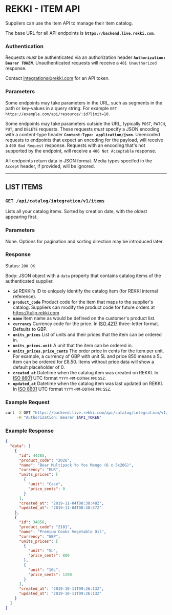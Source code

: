 # REKKI - ITEM API

Suppliers can use the Item API to manage their item catalog.

The base URL for all API endpoints is **`https://backend.live.rekki.com`**.

### Authentication

Requests _must_ be authenticated via an authorization header <strong><code>Authorization: Bearer <em>TOKEN</em></code></strong>.
Unauthenticated requests will receive a `401 Unauthorized` response.

Contact integrations@rekki.com for an API token.

### Parameters

Some endpoints may take parameters in the URL, such as segments in the path or key-values in a query string.
For example `GET https://example.com/api/resource/:id?limit=10`.

Some endpoints may take parameters outside the URL, typically `POST`, `PATCH`, `PUT`, and `DELETE` requests.
These requests _must_ specify a JSON encoding with a content-type header <strong>`Content-Type: application/json`</strong>.
Unencoded requests to endpoints that expect an encoding for the payload, will receive a `400 Bad Request` response.
Requests with an encoding that's not supported by the endpoint, will receive a `406 Not Acceptable` response.

All endpoints return data in JSON format. Media types specifed in the `Accept` header, if provided, will be ignored.

---

## LIST ITEMS
### `GET /api/catalog/integration/v1/items`
<!-- <details><summary>Show details</summary> -->

Lists all your catalog items. Sorted by creation date, with the oldest appearing first.

### Parameters

None. Options for pagination and sorting direction may be introduced later.

### Response

Status: `200 OK`

Body: JSON object with a `data` property that contains catalog items of the authenticated supplier.

- **`id`**
  REKKI's ID to uniquely identify the catalog item (for REKKI internal reference).
- **`product_code`**
  Product code for the item that maps to the supplier's catalog.
  Suppliers can modify the product code for future orders at https://tulip.rekki.com
- **`name`**
  Item name as would be defined on the customer's product list.
- **`currency`**
  Currency code for the price. In [ISO 4217][] three-letter format. Defaults to GBP.
- **`units_prices`**
  List of units and their prices that the item can be ordered in.
- **`units_prices.unit`**
  A unit that the item can be ordered in.
- **`units_prices.price_cents`**
  The order price in cents for the item per unit.
  For example, a currency of GBP with unit 5L and price 850 means a 5L item can be ordered for £8.50.
  Items without price data will show a default placeholder of 0.
- **`created_at`**
  Datetime when the catalog item was created on REKKI.
  In [ISO 8601][] UTC format `YYYY-MM-DDTHH:MM:SSZ`.
- **`updated_at`**
  Datetime when the catalog item was last updated on REKKI.
  In [ISO 8601][] UTC format `YYYY-MM-DDTHH:MM:SSZ`.

### Example Request

```bash
curl -X GET "https://backend.live.rekki.com/api/catalog/integration/v1/items" \
     -H "Authorization: Bearer $API_TOKEN"
```

### Example Response

```json
{
  "data": [
    {
      "id": 44285,
      "product_code": "2026",
      "name": "Bear Multipack Yo Yos Mango (6 x 5x20G)",
      "currency": "EUR",
      "units_prices": [
        {
          "unit": "Case",
          "price_cents": 0
        }
      ],
      "created_at": "2019-11-04T08:38:48Z",
      "updated_at": "2019-11-04T08:38:57Z"
    },
    {
      "id": 34858,
      "product_code": "2101",
      "name": "Premium Cooks Vegetable Oil",
      "currency": "GBP",
      "units_prices": [
        {
          "unit": "5L",
          "price_cents": 800
        },
        {
          "unit": "10L",
          "price_cents": 1200
        }
      ],
      "created_at": "2019-10-11T09:26:13Z",
      "updated_at": "2019-10-11T09:26:13Z"
    }
  ]
}
```

</details>


[ISO 4217]: https://en.wikipedia.org/wiki/ISO_4217
[ISO 8601]: https://en.wikipedia.org/wiki/ISO_8601